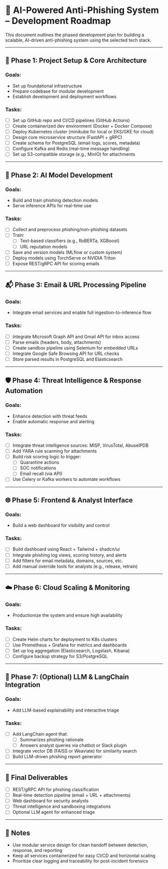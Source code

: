 # 📍 AI-Powered Anti-Phishing System – Development Roadmap

This document outlines the phased development plan for building a scalable, AI-driven anti-phishing system using the selected tech stack.

---

## 🧱 Phase 1: Project Setup & Core Architecture

### Goals:
- Set up foundational infrastructure
- Prepare codebase for modular development
- Establish development and deployment workflows

### Tasks:
- [ ] Set up GitHub repo and CI/CD pipelines (GitHub Actions)
- [ ] Create containerized dev environment (Docker + Docker Compose)
- [ ] Deploy Kubernetes cluster (minikube for local or EKS/GKE for cloud)
- [ ] Design core microservice structure (FastAPI + gRPC)
- [ ] Create schema for PostgreSQL (email logs, scores, metadata)
- [ ] Configure Kafka and Redis (real-time message handling)
- [ ] Set up S3-compatible storage (e.g., MinIO) for attachments

---

## 🧠 Phase 2: AI Model Development

### Goals:
- Build and train phishing detection models
- Serve inference APIs for real-time use

### Tasks:
- [ ] Collect and preprocess phishing/non-phishing datasets
- [ ] Train:
  - [ ] Text-based classifiers (e.g., RoBERTa, XGBoost)
  - [ ] URL reputation models
- [ ] Save and version models (MLflow or custom system)
- [ ] Deploy models using TorchServe or NVIDIA Triton
- [ ] Expose REST/gRPC API for scoring emails

---

## 📬 Phase 3: Email & URL Processing Pipeline

### Goals:
- Integrate email services and enable full ingestion-to-inference flow

### Tasks:
- [ ] Integrate Microsoft Graph API and Gmail API for inbox access
- [ ] Parse emails (headers, body, attachments)
- [ ] Create sandbox pipeline using Selenium for embedded URLs
- [ ] Integrate Google Safe Browsing API for URL checks
- [ ] Store parsed results in PostgreSQL and Elasticsearch

---

## 🛡️ Phase 4: Threat Intelligence & Response Automation

### Goals:
- Enhance detection with threat feeds
- Enable automatic response and alerting

### Tasks:
- [ ] Integrate threat intelligence sources: MISP, VirusTotal, AbuseIPDB
- [ ] Add YARA rule scanning for attachments
- [ ] Build risk scoring logic to trigger:
  - [ ] Quarantine actions
  - [ ] SOC notifications
  - [ ] Email recall (via API)
- [ ] Use Celery or Kafka workers to automate workflows

---

## 🌐 Phase 5: Frontend & Analyst Interface

### Goals:
- Build a web dashboard for visibility and control

### Tasks:
- [ ] Build dashboard using React + Tailwind + shadcn/ui
- [ ] Integrate phishing log views, scoring history, and alerts
- [ ] Add filters for email metadata, domains, sources, etc.
- [ ] Add manual override tools for analysts (e.g., release, retrain)

---

## ☁️ Phase 6: Cloud Scaling & Monitoring

### Goals:
- Productionize the system and ensure high availability

### Tasks:
- [ ] Create Helm charts for deployment to K8s clusters
- [ ] Use Prometheus + Grafana for metrics and dashboards
- [ ] Set up log aggregation (Elasticsearch, Logstash, Kibana)
- [ ] Configure backup strategy for S3/PostgreSQL

---

## 🧠 Phase 7: (Optional) LLM & LangChain Integration

### Goals:
- Add LLM-based explainability and interactive triage

### Tasks:
- [ ] Add LangChain agent that:
  - [ ] Summarizes phishing rationale
  - [ ] Answers analyst queries via chatbot or Slack plugin
- [ ] Integrate vector DB (FAISS or Weaviate) for similarity search
- [ ] Build LLM-driven phishing report generator

---

## 🚀 Final Deliverables

- [ ] REST/gRPC API for phishing classification
- [ ] Real-time detection pipeline (email + URL + attachments)
- [ ] Web dashboard for security analysts
- [ ] Threat intelligence and sandboxing integrations
- [ ] Optional LLM agent for enhanced triage

---

## 📌 Notes

- Use modular service design for clean handoff between detection, response, and reporting
- Keep all services containerized for easy CI/CD and horizontal scaling
- Prioritize clear logging and traceability for post-incident forensics

